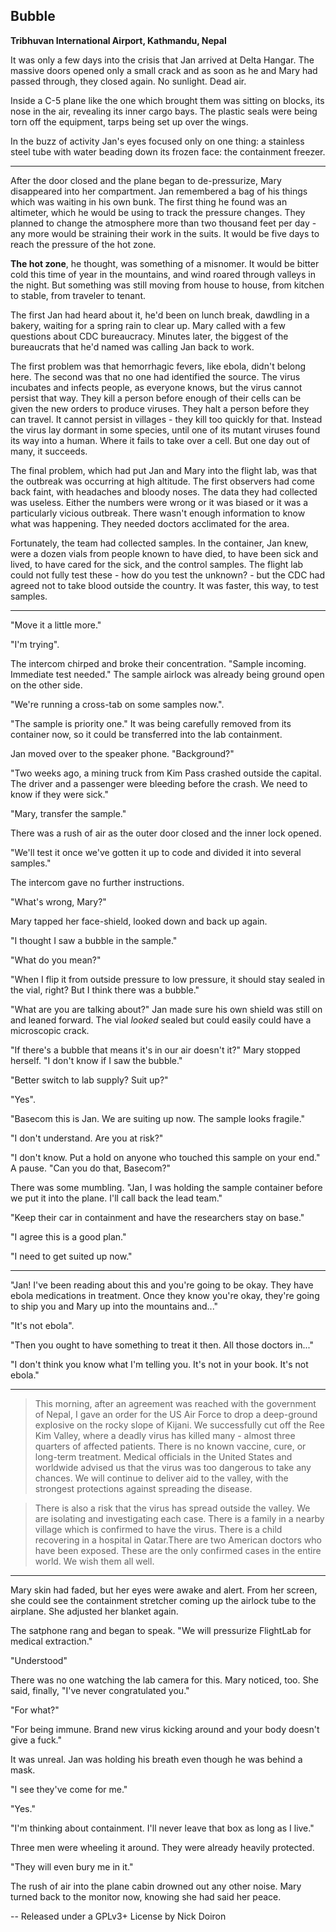 ## Bubble

**Tribhuvan International Airport, Kathmandu, Nepal**

It was only a few days into the crisis that Jan arrived at Delta Hangar. The massive doors opened only a small
crack and as soon as he and Mary had passed through, they closed again. No sunlight. Dead air.

Inside a C-5 plane like the one which brought them was sitting on blocks, its nose in the air, revealing its
inner cargo bays. The plastic seals were being torn off the equipment, tarps being set up over the wings.

In the buzz of activity Jan's eyes focused only on one thing: a stainless steel tube with water beading down its frozen
face: the containment freezer.

------

After the door closed and the plane began to de-pressurize, Mary disappeared into her compartment. Jan remembered
a bag of his things which was waiting in his own bunk. The first thing he found was an altimeter, which he would be using to 
track the pressure changes. They planned to change the atmosphere more than two thousand feet per day - any more would
be straining their work in the suits. It would be five days to reach the pressure of the hot zone.

**The hot zone**, he thought, was something of a misnomer. It would be bitter cold this time of year in the mountains, and wind
roared through valleys in the night. But something was still moving from house to house, from kitchen to stable, from traveler to tenant.

The first Jan had heard about it, he'd been on lunch break, dawdling in a bakery, waiting for a spring rain to clear up. Mary called with
a few questions about CDC bureaucracy. Minutes later, the biggest of the bureaucrats that he'd named was calling Jan back to work.

The first problem was that hemorrhagic fevers, like ebola, didn't belong here. The second was that no one had identified the source.
The virus incubates and infects people, as everyone knows, but the virus cannot persist that way. They kill a person before enough
of their cells can be given the new orders to produce viruses. They halt a person before they can travel. It cannot persist
in villages - they kill too quickly for that. Instead the virus lay dormant in some species, until one of its mutant viruses
found its way into a human. Where it fails to take over a cell. But one day out of many, it succeeds.

The final problem, which had put Jan and Mary into the flight lab, was that the outbreak was occurring at high altitude. The first observers
had come back faint, with headaches and bloody noses. The data they had collected was useless. Either the numbers were wrong or it was biased or it was
a particularly vicious outbreak. There wasn't enough information to know what was happening. They needed doctors acclimated for the area.

Fortunately, the team had collected samples. In the container, Jan knew, were a dozen vials from people known to have died, to have been sick
and lived, to have cared for the sick, and the control samples. The flight lab could not fully test these - how do you test the unknown? - but the
CDC had agreed not to take blood outside the country. It was faster, this way, to test samples.

-----

"Move it a little more."

"I'm trying".

The intercom chirped and broke their concentration. "Sample incoming. Immediate test needed."
The sample airlock was already being ground open on the other side.

"We're running a cross-tab on some samples now.".

"The sample is priority one." It was being carefully removed from its container now, so it could be transferred into the lab containment.

Jan moved over to the speaker phone. "Background?"

"Two weeks ago, a mining truck from Kim Pass crashed outside the capital. The driver and a passenger were bleeding before the crash.
We need to know if they were sick."

"Mary, transfer the sample."

There was a rush of air as the outer door closed and the inner lock opened.

"We'll test it once we've gotten it up to code and divided it into several samples."

The intercom gave no further instructions.

"What's wrong, Mary?"

Mary tapped her face-shield, looked down and back up again.

"I thought I saw a bubble in the sample."

"What do you mean?"

"When I flip it from outside pressure to low pressure, it should stay sealed in the vial, right? But I think there was a bubble."

"What are you are talking about?" Jan made sure his own shield was still on and leaned forward. The vial *looked* sealed but
could easily could have a microscopic crack.

"If there's a bubble that means it's in our air doesn't it?" Mary stopped herself. "I don't know if I saw the bubble."

"Better switch to lab supply? Suit up?"

"Yes".

"Basecom this is Jan. We are suiting up now. The sample looks fragile."

"I don't understand. Are you at risk?"

"I don't know. Put a hold on anyone who touched this sample on your end." A pause. "Can you do that, Basecom?"

There was some mumbling. "Jan, I was holding the sample container before we put it into the plane. I'll call back the lead team."

"Keep their car in containment and have the researchers stay on base."

"I agree this is a good plan."

"I need to get suited up now."

----

"Jan! I've been reading about this and you're going to be okay. They have ebola medications in treatment. Once they know you're okay, they're
going to ship you and Mary up into the mountains and..."

"It's not ebola".

"Then you ought to have something to treat it then. All those doctors in..."

"I don't think you know what I'm telling you. It's not in your book. It's not ebola."

--------

> This morning, after an agreement was reached with the government of Nepal, I gave an order for the US Air Force to drop a deep-ground explosive on the
rocky slope of Kijani. We successfully cut off the Ree Kim Valley, where a deadly virus has killed many - almost three quarters of affected patients. There is no known vaccine,
cure, or long-term treatment. Medical officials in the United States and worldwide advised us that the virus was too dangerous to take any chances. We will continue
to deliver aid to the valley, with the strongest protections against spreading the disease.

> There is also a risk that the virus has spread outside the valley. We are isolating and investigating each case.  There is a family in a nearby village which is confirmed to have
the virus. There is a child recovering in a hospital in Qatar.There are two American doctors who have been exposed. These are the only confirmed cases in the entire world.
We wish them all well.

----------

Mary skin had faded, but her eyes were awake and alert. From her screen, she could see the containment stretcher coming
up the airlock tube to the airplane. She adjusted her blanket again.

The satphone rang and began to speak. "We will pressurize FlightLab for medical extraction."

"Understood"

There was no one watching the lab camera for this. Mary noticed, too. She said, finally, "I've never congratulated you."

"For what?"

"For being immune. Brand new virus kicking around and your body doesn't give a fuck."

It was unreal. Jan was holding his breath even though he was behind a mask.

"I see they've come for me."

"Yes."

"I'm thinking about containment. I'll never leave that box as long as I live."

Three men were wheeling it around. They were already heavily protected.

"They will even bury me in it."

The rush of air into the plane cabin drowned out any other noise. Mary turned back to the monitor now, knowing she had said her peace.


-- Released under a GPLv3+ License by Nick Doiron
